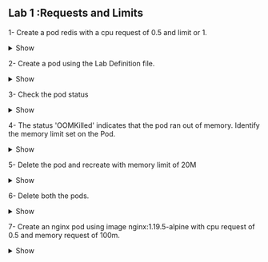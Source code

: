 ## Lab 1 :Requests and Limits




1- Create a pod redis with a cpu request of 0.5 and limit or 1.

<details><summary>Show</summary>
<p>

```yaml
apiVersion: v1
kind: Pod
metadata:
  labels:
    run: redis
  name: redis
spec:
  containers:
  - image: redis
    name: redis
    resources:
      limits:
        cpu: "1"
      requests:
        cpu: 500m
```

</p>
</details>

  

2- Create a pod using the Lab Definition file.

<details><summary>Show</summary>
<p>

```yaml
apiVersion: v1
kind: Pod
metadata:
  name: memtest
  namespace: default
spec:
  containers:
  - args:
    - --vm
    - "1"
    - --vm-bytes
    - 15M
    - --vm-hang
    - "1"
    command:
    - stress
    image: polinux/stress
    imagePullPolicy: Always
    name: mem-stress
    resources:
      limits:
        memory: 10Mi
      requests:
        memory: 5Mi

```

</p>
</details>


  

3- Check the pod status
<details><summary>Show</summary>
<p>

```
Pod is not running
```

</p>
</details>


  

4- The status 'OOMKilled' indicates that the pod ran out of memory. Identify the memory limit set on the Pod.

<details><summary>Show</summary>
<p>

```


```

</p>
</details>


  

5- Delete the pod and recreate with memory limit of 20M

<details><summary>Show</summary>
<p>

```bash
kubectl delete pods <>

Change the memory limit in the definition file to 20Mi

```

</p>
</details>

  

6- Delete both the pods.

<details><summary>Show</summary>
<p>

```bash
Ans
```

</p>
</details>



  

7- Create an nginx pod using image nginx:1.19.5-alpine with cpu request of 0.5 and memory request of 100m.

<details><summary>Show</summary>
<p>

```yaml
apiVersion: v1
kind: Pod
metadata:
  labels:
    run: nginx
  name: nginx
spec:
  containers:
  - image: nginx:1.19.5-alpine
    name: nginx
    resources:
      requests:
        cpu: 500m
        memory: 100Mi
```

</p>
</details>
